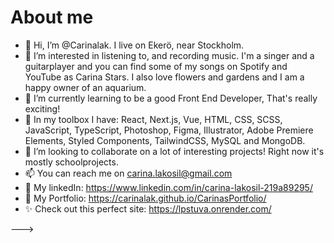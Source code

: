 # About me
- 👋 Hi, I’m @Carinalak. I live on Ekerö, near Stockholm.
- 👀 I’m interested in listening to, and recording music. I'm a singer and a guitarplayer and you can find some of my songs on Spotify and YouTube as Carina Stars. I also love flowers and gardens and I am a happy owner of an aquarium.
- 🌱 I’m currently learning to be a good Front End Developer, That's really exciting!
- 🔧 In my toolbox I have: React, Next.js, Vue, HTML, CSS, SCSS, JavaScript, TypeScript, Photoshop, Figma, Illustrator, Adobe Premiere Elements, Styled Components, TailwindCSS, MySQL and MongoDB.
- 💞️ I’m looking to collaborate on a lot of interesting projects! Right now it's mostly schoolprojects. 
- 📫 You can reach me on carina.lakosil@gmail.com
- 🔌 My linkedIn: https://www.linkedin.com/in/carina-lakosil-219a89295/
- 🌸	My Portfolio: https://carinalak.github.io/CarinasPortfolio/
- ✨ Check out this perfect site: https://lpstuva.onrender.com/

--->
